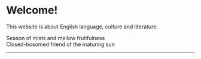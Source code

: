 <h1>Welcome!</h1>

<p>This website is about English language, culture and literature.</p>

<p>
Season of mists and mellow fruitfulness <br>  
Closed-bosomed friend of the maturing sun <br>
  </p>
  
  <hr>
